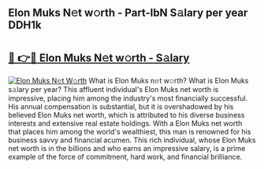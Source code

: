 ## Elon Muks N𝚎t w𝚘rth - Part-lbN S𝚊lary per year DDH1k

# <h2><a href="http://gc1j4b2.nevu.top/?p=Elon+Muks">🔗 👉🔴 Elon Muks N𝚎t w𝚘rth - S𝚊lary</a></h2>

[![Elon Muks N𝚎t W𝚘rth](https://i.imgur.com/Oavwk0R.jpeg)](http://gc1j4b2.nevu.top/?p=Elon+Muks)
What is Elon Muks n𝚎t w𝚘rth? What is Elon Muks s𝚊lary per year?
This affluent individual's Elon Muks net worth is impressive, placing him among the industry's most financially successful. His annual compensation is substantial, but it is overshadowed by his believed Elon Muks net worth, which is attributed to his diverse business interests and extensive real estate holdings. With a Elon Muks net worth that places him among the world's wealthiest, this man is renowned for his business savvy and financial acumen. This rich individual, whose Elon Muks net worth is in the billions and who earns an impressive salary, is a prime example of the force of commitment, hard work, and financial brilliance.
